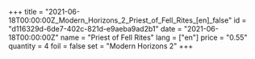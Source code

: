 +++
title = "2021-06-18T00:00:00Z_Modern_Horizons_2_Priest_of_Fell_Rites_[en]_false"
id = "d116329d-6de7-402c-821d-e9aeba9ad2b1"
date = "2021-06-18T00:00:00Z"
name = "Priest of Fell Rites"
lang = ["en"]
price = "0.55"
quantity = 4
foil = false
set = "Modern Horizons 2"
+++
